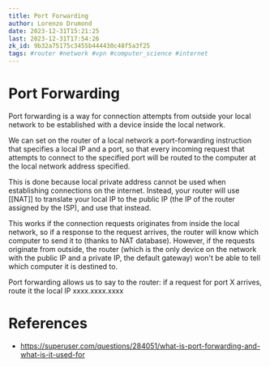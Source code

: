 ```yaml
---
title: Port Forwarding
author: Lorenzo Drumond
date: 2023-12-31T15:21:25
last: 2023-12-31T17:54:26
zk_id: 9b32a75175c3455b444430c48f5a3f25
tags: #router #network #vpn #computer_science #internet
---
```



# Port Forwarding
Port forwarding is a way for connection attempts from outside your local
network to be established with a device inside the local network.

We can set on the router of a local network a port-forwarding instruction
that specifies a local IP and a port, so that every incoming request that
attempts to connect to the specified port will be routed to the computer at
the local network address specified.

This is done because local private address cannot be used when establishing
connections on the internet. Instead, your router will use [[NAT]] to translate
your local IP to the public IP (the IP of the router assigned by the ISP),
and use that instead.

This works if the connection requests originates from inside the local
network, so if a response to the request arrives, the router will know
which computer to send it to (thanks to NAT database). However, if the
requests originate from outside, the router (which is the only device
on the network with the public IP and a private IP, the default gateway)
won't be able to tell which computer it is destined to.

Port forwarding allows us to say to the router: if a request for port X
arrives, route it the local IP xxxx.xxxx.xxxx

# References
- https://superuser.com/questions/284051/what-is-port-forwarding-and-what-is-it-used-for
